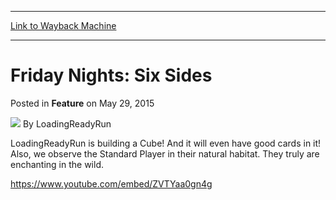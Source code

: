 
---
[Link to Wayback Machine](https://web.archive.org/web/20150531234410/http://magic.wizards.com/en/articles/archive/feature/friday-nights-six-sides-2015-05-29)

[_metadata_:wayback_url]:- "http://magic.wizards.com/en/articles/archive/feature/friday-nights-six-sides-2015-05-29"
[_metadata_:wayback_raw_url]:- "https://web.archive.org/web/20150531234410id_/http://magic.wizards.com/en/articles/archive/feature/friday-nights-six-sides-2015-05-29"
[_metadata_:wayback_capture_timestamp]:- "2015-05-31 23:44:10+00:00"
[_metadata_:publish_date]:- "2015-05-29"
[_metadata_:generator]:- "Drupal 7 (http://drupal.org)"
[_metadata_:description]:- "LRR builds a Cube. And they observe the Standard Player in their natural habitat."
---


Friday Nights: Six Sides
========================



 Posted in **Feature**
 on May 29, 2015 






![](https://media.magic.wizards.com/styles/auth_small/public/images/person/lrrbiopic.png)
By LoadingReadyRun











LoadingReadyRun is building a Cube! And it will even have good cards in it! Also, we observe the Standard Player in their natural habitat. They truly are enchanting in the wild.


<https://www.youtube.com/embed/ZVTYaa0gn4g>







